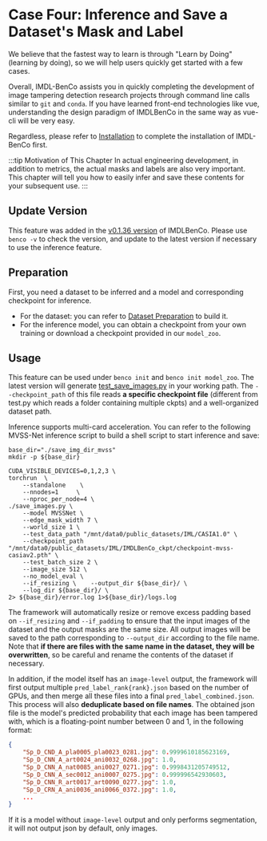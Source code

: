 

# Case Four: Inference and Save a Dataset's Mask and Label
We believe that the fastest way to learn is through "Learn by Doing" (learning by doing), so we will help users quickly get started with a few cases.

Overall, IMDL-BenCo assists you in quickly completing the development of image tampering detection research projects through command line calls similar to `git` and `conda`. If you have learned front-end technologies like vue, understanding the design paradigm of IMDLBenCo in the same way as vue-cli will be very easy.

Regardless, please refer to [Installation](./install.md) to complete the installation of IMDL-BenCo first.

:::tip Motivation of This Chapter
In actual engineering development, in addition to metrics, the actual masks and labels are also very important. This chapter will tell you how to easily infer and save these contents for your subsequent use.
:::

## Update Version
This feature was added in the [v0.1.36 version](https://github.com/scu-zjz/IMDLBenCo/releases/tag/v0.1.36) of IMDLBenCo. Please use `benco -v` to check the version, and update to the latest version if necessary to use the inference feature.

## Preparation
First, you need a dataset to be inferred and a model and corresponding checkpoint for inference.
- For the dataset: you can refer to [Dataset Preparation](./0_dataprepare.md) to build it.
- For the inference model, you can obtain a checkpoint from your own training or download a checkpoint provided in our `model_zoo`.

## Usage
This feature can be used under `benco init` and `benco init model_zoo`. The latest version will generate [test_save_images.py](https://github.com/scu-zjz/IMDLBenCo/blob/main/IMDLBenCo/training_scripts/test_save_images.py) in your working path. The `--checkpoint_path` of this file reads **a specific checkpoint file** (different from test.py which reads a folder containing multiple ckpts) and a well-organized dataset path.

Inference supports multi-card acceleration. You can refer to the following MVSS-Net inference script to build a shell script to start inference and save:
```shell
base_dir="./save_img_dir_mvss"
mkdir -p ${base_dir}

CUDA_VISIBLE_DEVICES=0,1,2,3 \
torchrun  \
    --standalone    \
    --nnodes=1     \
    --nproc_per_node=4 \
./save_images.py \
    --model MVSSNet \
    --edge_mask_width 7 \
    --world_size 1 \
    --test_data_path "/mnt/data0/public_datasets/IML/CASIA1.0" \
    --checkpoint_path "/mnt/data0/public_datasets/IML/IMDLBenCo_ckpt/checkpoint-mvss-casiav2.pth" \
    --test_batch_size 2 \
    --image_size 512 \
    --no_model_eval \
    --if_resizing \    --output_dir ${base_dir}/ \
    --log_dir ${base_dir}/ \
2> ${base_dir}/error.log 1>${base_dir}/logs.log
```

The framework will automatically resize or remove excess padding based on `--if_resizing` and `--if_padding` to ensure that the input images of the dataset and the output masks are the same size. All output images will be saved to the path corresponding to `--output_dir` according to the file name. Note that **if there are files with the same name in the dataset, they will be overwritten**, so be careful and rename the contents of the dataset if necessary.

In addition, if the model itself has an `image-level` output, the framework will first output multiple `pred_label_rank{rank}.json` based on the number of GPUs, and then merge all these files into a final `pred_label_combined.json`. This process will also **deduplicate based on file names**. The obtained json file is the model's predicted probability that each image has been tampered with, which is a floating-point number between 0 and 1, in the following format:
```json
{
    "Sp_D_CND_A_pla0005_pla0023_0281.jpg": 0.9999610185623169,
    "Sp_D_CNN_A_art0024_ani0032_0268.jpg": 1.0,
    "Sp_D_CNN_A_nat0085_ani0027_0271.jpg": 0.9998431205749512,
    "Sp_D_CNN_A_sec0012_ani0007_0275.jpg": 0.999996542930603,
    "Sp_D_CNN_R_art0017_art0090_0277.jpg": 1.0,
    "Sp_D_CRN_A_ani0036_ani0066_0372.jpg": 1.0,
    ...
}
```
If it is a model without `image-level` output and only performs segmentation, it will not output json by default, only images.

<CommentService/>